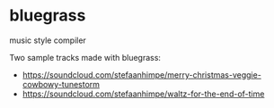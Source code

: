 # bluegrass
music style compiler

Two sample tracks made with bluegrass:
* https://soundcloud.com/stefaanhimpe/merry-christmas-veggie-cowbowy-tunestorm
* https://soundcloud.com/stefaanhimpe/waltz-for-the-end-of-time
